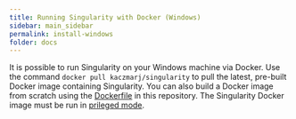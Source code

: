 ```yaml
---
title: Running Singularity with Docker (Windows)
sidebar: main_sidebar
permalink: install-windows
folder: docs
---
```


It is possible to run Singularity on your Windows machine via Docker. Use the command `docker pull kaczmarj/singularity` to pull the latest, pre-built Docker image containing Singularity. You can also build a Docker image from scratch using the [Dockerfile](/Dockerfile) in this repository. The Singularity Docker image must be run in [prileged mode](https://docs.docker.com/engine/reference/run/#runtime-privilege-and-linux-capabilities).
